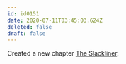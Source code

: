 ```yaml
---
id: id0151
date: 2020-07-11T03:45:03.624Z
deleted: false
draft: false
---
```


Created a new chapter [The Slackliner][1].

[1]: the-slackliner.html
